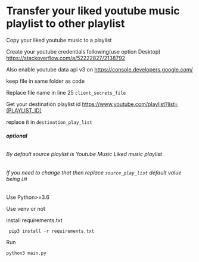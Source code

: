 # Transfer your liked youtube music playlist to other playlist
Copy your liked youtube music to a playlist

Create your youtube credentials following(use option Desktop)
https://stackoverflow.com/a/52222827/2138792

Also enable youtube data api v3 on https://console.developers.google.com/

keep file in same folder as code

Replace file name in line 25 `client_secrets_file`

Get your destination playlist id 
https://www.youtube.com/playlist?list=[PLAYLIST_ID]

replace it in `destination_play_list`

###### **optional**

###### By default source playlist is Youtube Music Liked music playlist

###### If you need to change that then replace `source_play_list` default value being `LM`

Use Python>=3.6

Use venv or not

install requirements.txt

` pip3 install -r requirements.txt`

Run

`python3 main.py`
